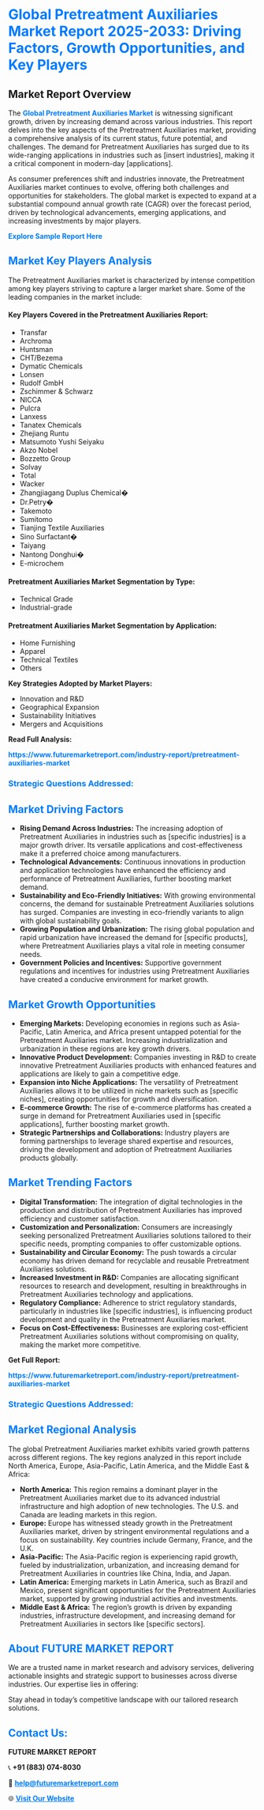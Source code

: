<h1 style="color: #007BFF;">Global Pretreatment Auxiliaries Market Report 2025-2033: Driving Factors, Growth Opportunities, and Key Players</h1>

<section id="overview">
<h2>Market Report Overview</h2>
<p>The <a href="https://www.futuremarketreport.com/industry-report/pretreatment-auxiliaries-market" style="color: #007BFF; text-decoration: none;"><strong>Global Pretreatment Auxiliaries Market</strong></a> is witnessing significant growth, driven by increasing demand across various industries. This report delves into the key aspects of the Pretreatment Auxiliaries market, providing a comprehensive analysis of its current status, future potential, and challenges. The demand for Pretreatment Auxiliaries has surged due to its wide-ranging applications in industries such as [insert industries], making it a critical component in modern-day [applications].</p>
<p>As consumer preferences shift and industries innovate, the Pretreatment Auxiliaries market continues to evolve, offering both challenges and opportunities for stakeholders. The global market is expected to expand at a substantial compound annual growth rate (CAGR) over the forecast period, driven by technological advancements, emerging applications, and increasing investments by major players.</p>
</section>

<section id="overview">
<p><a href="https://www.futuremarketreport.com/request-sample/reportId=104853" style="color: #007BFF; text-decoration: none;"><strong>Explore Sample Report Here</strong></a></p>
</section>

<section id="key-players">
<h2 style="color: #007BFF;">Market Key Players Analysis</h2>
<p>The Pretreatment Auxiliaries market is characterized by intense competition among key players striving to capture a larger market share. Some of the leading companies in the market include:</p>
<h4>Key Players Covered in the Pretreatment Auxiliaries Report:</h4>
<ul><li>Transfar</li><li>Archroma</li><li>Huntsman</li><li>CHT/Bezema</li><li>Dymatic Chemicals</li><li>Lonsen</li><li>Rudolf GmbH</li><li>Zschimmer &amp; Schwarz</li><li>NICCA</li><li>Pulcra</li><li>Lanxess</li><li>Tanatex Chemicals</li><li>Zhejiang Runtu</li><li>Matsumoto Yushi Seiyaku</li><li>Akzo Nobel</li><li>Bozzetto Group</li><li>Solvay</li><li>Total</li><li>Wacker</li><li>Zhangjiagang Duplus Chemical�</li><li>Dr.Petry�</li><li>Takemoto</li><li>Sumitomo</li><li>Tianjing Textile Auxiliaries</li><li>Sino Surfactant�</li><li>Taiyang</li><li>Nantong Donghui�</li><li>E-microchem</li></ul>
<h4>Pretreatment Auxiliaries Market Segmentation by Type:</h4>
<ul><li>Technical Grade</li><li>Industrial-grade</li></ul>

<h4>Pretreatment Auxiliaries Market Segmentation by Application:</h4>
<ul><li>Home Furnishing</li><li>Apparel</li><li>Technical Textiles</li><li>Others</li></ul>
<p><strong>Key Strategies Adopted by Market Players:</strong></p>
<ul>
<li>Innovation and R&D</li>
<li>Geographical Expansion</li>
<li>Sustainability Initiatives</li>
<li>Mergers and Acquisitions</li>
</ul>
</section>

<section>
<p><strong>Read Full Analysis: </strong></p><a href="https://www.futuremarketreport.com/industry-report/pretreatment-auxiliaries-market" style="color: #007BFF; text-decoration: none;"><strong>https://www.futuremarketreport.com/industry-report/pretreatment-auxiliaries-market</strong></a>
<h3 style="color: #007BFF;">Strategic Questions Addressed:</h3>
</section>

<section id="driving-factors">
<h2 style="color: #007BFF;">Market Driving Factors</h2>
<ul>
<li><strong>Rising Demand Across Industries:</strong> The increasing adoption of Pretreatment Auxiliaries in industries such as [specific industries] is a major growth driver. Its versatile applications and cost-effectiveness make it a preferred choice among manufacturers.</li>
<li><strong>Technological Advancements:</strong> Continuous innovations in production and application technologies have enhanced the efficiency and performance of Pretreatment Auxiliaries, further boosting market demand.</li>
<li><strong>Sustainability and Eco-Friendly Initiatives:</strong> With growing environmental concerns, the demand for sustainable Pretreatment Auxiliaries solutions has surged. Companies are investing in eco-friendly variants to align with global sustainability goals.</li>
<li><strong>Growing Population and Urbanization:</strong> The rising global population and rapid urbanization have increased the demand for [specific products], where Pretreatment Auxiliaries plays a vital role in meeting consumer needs.</li>
<li><strong>Government Policies and Incentives:</strong> Supportive government regulations and incentives for industries using Pretreatment Auxiliaries have created a conducive environment for market growth.</li>
</ul>
</section>

<section id="growth-opportunities">
<h2 style="color: #007BFF;">Market Growth Opportunities</h2>
<ul>
<li><strong>Emerging Markets:</strong> Developing economies in regions such as Asia-Pacific, Latin America, and Africa present untapped potential for the Pretreatment Auxiliaries market. Increasing industrialization and urbanization in these regions are key growth drivers.</li>
<li><strong>Innovative Product Development:</strong> Companies investing in R&D to create innovative Pretreatment Auxiliaries products with enhanced features and applications are likely to gain a competitive edge.</li>
<li><strong>Expansion into Niche Applications:</strong> The versatility of Pretreatment Auxiliaries allows it to be utilized in niche markets such as [specific niches], creating opportunities for growth and diversification.</li>
<li><strong>E-commerce Growth:</strong> The rise of e-commerce platforms has created a surge in demand for Pretreatment Auxiliaries used in [specific applications], further boosting market growth.</li>
<li><strong>Strategic Partnerships and Collaborations:</strong> Industry players are forming partnerships to leverage shared expertise and resources, driving the development and adoption of Pretreatment Auxiliaries products globally.</li>
</ul>
</section>

<section id="trending-factors">
<h2 style="color: #007BFF;">Market Trending Factors</h2>
<ul>
<li><strong>Digital Transformation:</strong> The integration of digital technologies in the production and distribution of Pretreatment Auxiliaries has improved efficiency and customer satisfaction.</li>
<li><strong>Customization and Personalization:</strong> Consumers are increasingly seeking personalized Pretreatment Auxiliaries solutions tailored to their specific needs, prompting companies to offer customizable options.</li>
<li><strong>Sustainability and Circular Economy:</strong> The push towards a circular economy has driven demand for recyclable and reusable Pretreatment Auxiliaries solutions.</li>
<li><strong>Increased Investment in R&D:</strong> Companies are allocating significant resources to research and development, resulting in breakthroughs in Pretreatment Auxiliaries technology and applications.</li>
<li><strong>Regulatory Compliance:</strong> Adherence to strict regulatory standards, particularly in industries like [specific industries], is influencing product development and quality in the Pretreatment Auxiliaries market.</li>
<li><strong>Focus on Cost-Effectiveness:</strong> Businesses are exploring cost-efficient Pretreatment Auxiliaries solutions without compromising on quality, making the market more competitive.</li>
</ul>
</section>

<section>
<p><strong>Get Full Report: </strong></p><a href="https://www.futuremarketreport.com/industry-report/pretreatment-auxiliaries-market" style="color: #007BFF; text-decoration: none;"><strong>https://www.futuremarketreport.com/industry-report/pretreatment-auxiliaries-market</strong></a>
<h3 style="color: #007BFF;">Strategic Questions Addressed:</h3>
</section>


<section id="regional-analysis">
<h2 style="color: #007BFF;">Market Regional Analysis</h2>
<p>The global Pretreatment Auxiliaries market exhibits varied growth patterns across different regions. The key regions analyzed in this report include North America, Europe, Asia-Pacific, Latin America, and the Middle East & Africa:</p>
<ul>
<li><strong>North America:</strong> This region remains a dominant player in the Pretreatment Auxiliaries market due to its advanced industrial infrastructure and high adoption of new technologies. The U.S. and Canada are leading markets in this region.</li>
<li><strong>Europe:</strong> Europe has witnessed steady growth in the Pretreatment Auxiliaries market, driven by stringent environmental regulations and a focus on sustainability. Key countries include Germany, France, and the U.K.</li>
<li><strong>Asia-Pacific:</strong> The Asia-Pacific region is experiencing rapid growth, fueled by industrialization, urbanization, and increasing demand for Pretreatment Auxiliaries in countries like China, India, and Japan.</li>
<li><strong>Latin America:</strong> Emerging markets in Latin America, such as Brazil and Mexico, present significant opportunities for the Pretreatment Auxiliaries market, supported by growing industrial activities and investments.</li>
<li><strong>Middle East & Africa:</strong> The region’s growth is driven by expanding industries, infrastructure development, and increasing demand for Pretreatment Auxiliaries in sectors like [specific sectors].</li>
</ul>
</section>

<footer>
<h2 style="color: #007BFF;">About FUTURE MARKET REPORT</h2>
<p>We are a trusted name in market research and advisory services, delivering actionable insights and strategic support to businesses across diverse industries. Our expertise lies in offering:</p>

<p>Stay ahead in today’s competitive landscape with our tailored research solutions.</p>

<h2 style="color: #007BFF;">Contact Us:</h2>
<p><strong>FUTURE MARKET REPORT</strong></p>
<p>📞 <strong>+91 (883) 074-8030</strong></p>
<p>📧 <strong><a href="mailto:help@futuremarketreport.com" style="color: #007BFF;">help@futuremarketreport.com</a></strong></p>
<p>🌐 <strong><a href="https://www.futuremarketreport.com/" style="color: #007BFF;">Visit Our Website</a></strong></p>
</footer>